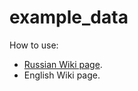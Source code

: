 # example_data

How to use:
 - [Russian Wiki page](https://github.com/MoscowskyAnton/extended_object_detection/wiki/test_bag_launch).
 - English Wiki page.

